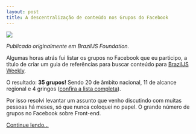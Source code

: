 ```yaml
---
layout: post
title: A descentralização de conteúdo nos Grupos do Facebook
---
```


<p><img src="http://blog.zenorocha.com/assets/img/posts/grupos-facebook.jpg"/></p>

<p><em>Publicado originalmente em BrazilJS Foundation.</em></p>

<p>Algumas horas atrás fui listar os grupos no Facebook que eu participo, a título de criar um guia de referências para buscar conteúdo para <a href="http://braziljs.org/weekly">BrazilJS Weekly</a>.</p>

<p>O resultado: <strong>35 grupos!</strong> Sendo 20 de âmbito nacional, 11 de alcance regional e 4 gringos (<a href="https://gist.github.com/3860568">confira a lista completa</a>).</p>

<p>Por isso resolvi levantar um assunto que venho discutindo com muitas pessoas há meses, só que nunca coloquei no papel. O grande número de grupos no Facebook sobre Front-end.</p>

<p><a href="http://braziljs.org/a-descentralizacao-de-conteudo-nos-grupos-do-facebook/" target="_blank">Continue lendo&#8230;</a></p>